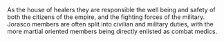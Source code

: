 As the house of healers they are responsible the well being and safety of both the citizens of the empire, and the fighting forces of the military. Jorasco members are often split into civilian and military duties, with the more martial oriented members being directly enlisted as combat medics. 
